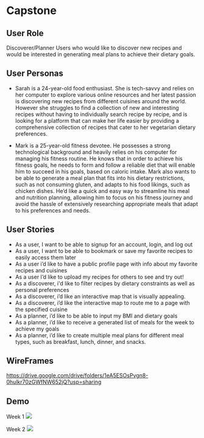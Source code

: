 # Capstone

## User Role
Discoverer/Planner
Users who would like to discover new recipes and would be interested in generating meal plans to achieve their dietary goals.

 ## User Personas
- Sarah is a 24-year-old food enthusiast. She is tech-savvy and relies on her computer to explore various online resources and her latest passion is discovering new recipes from different cuisines around the world. However she struggles to find a collection of new and interesting recipes without having to individually search recipe by recipe, and is looking for a platform that can make her life easier by providing a comprehensive collection of recipes that cater to her vegetarian dietary preferences. 

- Mark is a 25-year-old fitness devotee. He possesses a strong technological background and heavily relies on his computer for managing his fitness routine. He knows that in order to achieve his fitness goals, he needs to form and follow a reliable diet that will enable him to succeed in his goals, based on caloric intake. Mark also wants to be able to generate a meal plan that fits into his dietary restrictions, such as not consuming gluten, and adapts to his food likings, such as chicken dishes. He’d like a quick and easy way to streamline his meal and nutrition planning, allowing him to focus on his fitness journey and avoid the hassle of extensively researching appropriate meals that adapt to his preferences and needs.

## User Stories
- As a user, I want to be able to signup for an account, login, and log out
- As a user, I want to be able to bookmark or save my favorite recipes to easily access them later
- As a user i’d like to have a public profile page with info about my favorite recipes and cuisines
- As a user I’d like to upload my recipes for others to see and try out!
- As a discoverer, i'd like to filter recipes by dietary constraints as well as personal preferences
- As a discoverer, i’d like an interactive map that is visually appealing.
- As a discoverer, i’d like the interactive map to route me to a page with the specified cuisine
- As a planner, i’d like to be able to input my BMI and dietary goals
- As a planner, i’d like to receive a generated list of meals for the week to achieve my goals
- As a planner, i’d like to create multiple meal plans for different meal types, such as breakfast, lunch, dinner, and snacks. 


## WireFrames
https://drive.google.com/drive/folders/1eA5ESOsPvgn8-0hulkr70zGWfNW652jQ?usp=sharing

## Demo

Week 1
<a href="https://www.loom.com/share/6d976df7509441ff84e87fe92fdd34f8">
  <img style="max-width:300px;" src="https://cdn.loom.com/sessions/thumbnails/6d976df7509441ff84e87fe92fdd34f8-with-play.gif">
</a>

Week 2
<a href="https://www.loom.com/share/2cfaf8c353d244cbaee96ff382e6f446">
  <img style="max-width:300px;" src="https://cdn.loom.com/sessions/thumbnails/2cfaf8c353d244cbaee96ff382e6f446-with-play.gif">
</a>